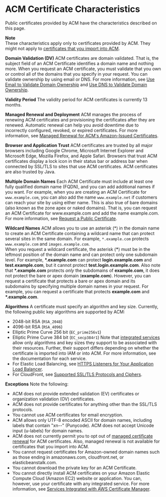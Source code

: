 # ACM Certificate Characteristics<a name="acm-certificate"></a>

Public certificates provided by ACM have the characteristics described on this page\.

**Note**  
These characteristics apply only to certificates provided by ACM\. They might not apply to [certificates that you import into ACM](import-certificate.md)\.

**Domain Validation \(DV\)**  <a name="domain-validation"></a>
ACM certificates are domain validated\. That is, the subject field of an ACM Certificate identifies a domain name and nothing more\. When you request an ACM certificate, you must validate that you own or control all of the domains that you specify in your request\. You can validate ownership by using email or DNS\. For more information, see [Use Email to Validate Domain Ownership](gs-acm-validate-email.md) and [Use DNS to Validate Domain Ownership](gs-acm-validate-dns.md)\.

**Validity Period**  <a name="validity"></a>
The validity period for ACM certificates is currently 13 months\.

**Managed Renewal and Deployment**  <a name="renewal"></a>
ACM manages the process of renewing ACM certificates and provisioning the certificates after they are renewed\. Automatic renewal can help you avoid downtime due to incorrectly configured, revoked, or expired certificates\. For more information, see [Managed Renewal for ACM's Amazon\-Issued Certificates](managed-renewal.md)\.

**Browser and Application Trust**  <a name="browser-trust"></a>
ACM certificates are trusted by all major browsers including Google Chrome, Microsoft Internet Explorer and Microsoft Edge, Mozilla Firefox, and Apple Safari\. Browsers that trust ACM certificates display a lock icon in their status bar or address bar when connected by SSL/TLS to sites that use ACM certificates\. ACM certificates are also trusted by Java\.

**Multiple Domain Names**  <a name="multiple-domains"></a>
Each ACM Certificate must include at least one fully qualified domain name \(FQDN\), and you can add additional names if you want\. For example, when you are creating an ACM Certificate for `www.example.com`, you can also add the name `www.example.net` if customers can reach your site by using either name\. This is also true of bare domains \(also known as the zone apex or naked domains\)\. That is, you can request an ACM Certificate for www\.example\.com and add the name example\.com\. For more information, see [Request a Public Certificate](gs-acm-request-public.md)\.

**Wildcard Names**  <a name="wildcard"></a>
ACM allows you to use an asterisk \(\*\) in the domain name to create an ACM Certificate containing a wildcard name that can protect several sites in the same domain\. For example, `*.example.com` protects `www.example.com` and `images.example.com`\.  
When you request a wildcard certificate, the asterisk \(**\***\) must be in the leftmost position of the domain name and can protect only one subdomain level\. For example, **\*\.example\.com** can protect **login\.example\.com** and **test\.example\.com**, but it cannot protect **test\.login\.example\.com**\. Also note that **\*\.example\.com** protects *only* the subdomains of **example\.com**, it does not protect the bare or apex domain \(**example\.com**\)\. However, you can request a certificate that protects a bare or apex domain and its subdomains by specifying multiple domain names in your request\. For example, you can request a certificate that protects **example\.com** and **\*\.example\.com**\.

**Algorithms**  <a name="algorithms"></a>
A certificate must specify an algorithm and key size\. Currently, the following public key algorithms are supported by ACM:   
+ 2048\-bit RSA \(`RSA_2048`\)
+ 4096\-bit RSA \(`RSA_4096`\)
+ Elliptic Prime Curve 256 bit \(`EC_prime256v1`\)
+ Elliptic Prime Curve 384 bit \(`EC_secp384r1`\)
Note that [integrated services](https://docs.aws.amazon.com/acm/latest/userguide/acm-services.html) allow only algorithms and key sizes they support to be associated with their resources\. Further, their support differs depending on whether the certificate is imported into IAM or into ACM\. For more information, see the documentation for each service\.   
+ For Elastic Load Balancing, see [ HTTPS Listeners for Your Application Load Balancer](https://docs.aws.amazon.com/elasticloadbalancing/latest/application/create-https-listener.html)\.
+ For CloudFront, see [ Supported SSL/TLS Protocols and Ciphers](https://docs.aws.amazon.com/AmazonCloudFront/latest/DeveloperGuide/secure-connections-supported-viewer-protocols-ciphers.html#secure-connections-supported-ciphers)\.

**Exceptions**  <a name="exceptions"></a>
Note the following:  
+ ACM does not provide extended validation \(EV\) certificates or organization validation \(OV\) certificates\.
+ ACM does not provide certificates for anything other than the SSL/TLS protocols\.
+ You cannot use ACM certificates for email encryption\.
+ ACM allows only UTF\-8 encoded ASCII for domain names, including labels that contain "xn\-\-" \(Punycode\)\. ACM does not accept Unicode input \(u\-labels\) for domain names\.
+ ACM does not currently permit you to opt out of [managed certificate renewal](managed-renewal.md) for ACM certificates\. Also, managed renewal is not available for certificates that you import into ACM\.
+ You cannot request certificates for Amazon\-owned domain names such as those ending in amazonaws\.com, cloudfront\.net, or elasticbeanstalk\.com\.
+ You cannot download the private key for an ACM Certificate\.
+ You cannot directly install ACM certificates on your Amazon Elastic Compute Cloud \(Amazon EC2\) website or application\. You can, however, use your certificate with any integrated service\. For more information, see [Services Integrated with AWS Certificate Manager](acm-services.md)\. 